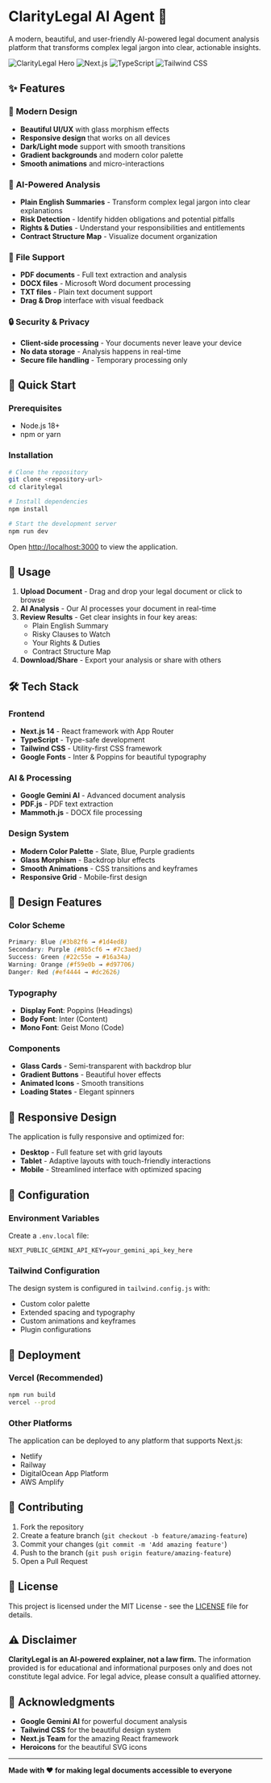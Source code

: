 # ClarityLegal AI Agent 🚀

A modern, beautiful, and user-friendly AI-powered legal document analysis platform that transforms complex legal jargon into clear, actionable insights.

![ClarityLegal Hero](https://img.shields.io/badge/Status-Production%20Ready-brightgreen)
![Next.js](https://img.shields.io/badge/Next.js-14-black)
![TypeScript](https://img.shields.io/badge/TypeScript-5-blue)
![Tailwind CSS](https://img.shields.io/badge/Tailwind%20CSS-3-38B2AC)

## ✨ Features

### 🎨 **Modern Design**
- **Beautiful UI/UX** with glass morphism effects
- **Responsive design** that works on all devices
- **Dark/Light mode** support with smooth transitions
- **Gradient backgrounds** and modern color palette
- **Smooth animations** and micro-interactions

### 🤖 **AI-Powered Analysis**
- **Plain English Summaries** - Transform complex legal jargon into clear explanations
- **Risk Detection** - Identify hidden obligations and potential pitfalls
- **Rights & Duties** - Understand your responsibilities and entitlements
- **Contract Structure Map** - Visualize document organization

### 📁 **File Support**
- **PDF documents** - Full text extraction and analysis
- **DOCX files** - Microsoft Word document processing
- **TXT files** - Plain text document support
- **Drag & Drop** interface with visual feedback

### 🔒 **Security & Privacy**
- **Client-side processing** - Your documents never leave your device
- **No data storage** - Analysis happens in real-time
- **Secure file handling** - Temporary processing only

## 🚀 Quick Start

### Prerequisites
- Node.js 18+ 
- npm or yarn

### Installation

```bash
# Clone the repository
git clone <repository-url>
cd claritylegal

# Install dependencies
npm install

# Start the development server
npm run dev
```

Open [http://localhost:3000](http://localhost:3000) to view the application.

## 🎯 Usage

1. **Upload Document** - Drag and drop your legal document or click to browse
2. **AI Analysis** - Our AI processes your document in real-time
3. **Review Results** - Get clear insights in four key areas:
   - Plain English Summary
   - Risky Clauses to Watch
   - Your Rights & Duties
   - Contract Structure Map
4. **Download/Share** - Export your analysis or share with others

## 🛠️ Tech Stack

### Frontend
- **Next.js 14** - React framework with App Router
- **TypeScript** - Type-safe development
- **Tailwind CSS** - Utility-first CSS framework
- **Google Fonts** - Inter & Poppins for beautiful typography

### AI & Processing
- **Google Gemini AI** - Advanced document analysis
- **PDF.js** - PDF text extraction
- **Mammoth.js** - DOCX file processing

### Design System
- **Modern Color Palette** - Slate, Blue, Purple gradients
- **Glass Morphism** - Backdrop blur effects
- **Smooth Animations** - CSS transitions and keyframes
- **Responsive Grid** - Mobile-first design

## 🎨 Design Features

### Color Scheme
```css
Primary: Blue (#3b82f6 → #1d4ed8)
Secondary: Purple (#8b5cf6 → #7c3aed)
Success: Green (#22c55e → #16a34a)
Warning: Orange (#f59e0b → #d97706)
Danger: Red (#ef4444 → #dc2626)
```

### Typography
- **Display Font**: Poppins (Headings)
- **Body Font**: Inter (Content)
- **Mono Font**: Geist Mono (Code)

### Components
- **Glass Cards** - Semi-transparent with backdrop blur
- **Gradient Buttons** - Beautiful hover effects
- **Animated Icons** - Smooth transitions
- **Loading States** - Elegant spinners

## 📱 Responsive Design

The application is fully responsive and optimized for:
- **Desktop** - Full feature set with grid layouts
- **Tablet** - Adaptive layouts with touch-friendly interactions
- **Mobile** - Streamlined interface with optimized spacing

## 🔧 Configuration

### Environment Variables
Create a `.env.local` file:

```env
NEXT_PUBLIC_GEMINI_API_KEY=your_gemini_api_key_here
```

### Tailwind Configuration
The design system is configured in `tailwind.config.js` with:
- Custom color palette
- Extended spacing and typography
- Custom animations and keyframes
- Plugin configurations

## 🚀 Deployment

### Vercel (Recommended)
```bash
npm run build
vercel --prod
```

### Other Platforms
The application can be deployed to any platform that supports Next.js:
- Netlify
- Railway
- DigitalOcean App Platform
- AWS Amplify

## 🤝 Contributing

1. Fork the repository
2. Create a feature branch (`git checkout -b feature/amazing-feature`)
3. Commit your changes (`git commit -m 'Add amazing feature'`)
4. Push to the branch (`git push origin feature/amazing-feature`)
5. Open a Pull Request

## 📄 License

This project is licensed under the MIT License - see the [LICENSE](LICENSE) file for details.

## ⚠️ Disclaimer

**ClarityLegal is an AI-powered explainer, not a law firm.** The information provided is for educational and informational purposes only and does not constitute legal advice. For legal advice, please consult a qualified attorney.

## 🙏 Acknowledgments

- **Google Gemini AI** for powerful document analysis
- **Tailwind CSS** for the beautiful design system
- **Next.js Team** for the amazing React framework
- **Heroicons** for the beautiful SVG icons

---

**Made with ❤️ for making legal documents accessible to everyone**
